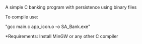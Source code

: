 A simple C banking program with persistence using binary files

To compile use:

"gcc main.c app_icon.o -o SA_Bank.exe"

*Requirements: Install MinGW or any other C compiler
